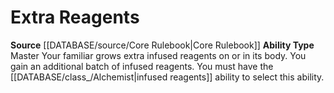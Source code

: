 ﻿---
ability_type: Master
id: '14'
name: Extra Reagents
rarity: Common
source: '[[DATABASE/source/Core Rulebook|Core Rulebook]]'
type: Familiar Ability

---
# Extra Reagents

**Source** [[DATABASE/source/Core Rulebook|Core Rulebook]] 
**Ability Type** Master
Your familiar grows extra infused reagents on or in its body. You gain an additional batch of infused reagents. You must have the [[DATABASE/class_/Alchemist|infused reagents]] ability to select this ability.
